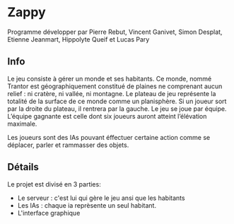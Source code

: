 # Zappy
Programme développer par Pierre Rebut, Vincent Ganivet, Simon Desplat, Etienne Jeanmart, Hippolyte Queif et Lucas Pary

## Info
Le jeu consiste à gérer un monde et ses habitants. Ce monde, nommé Trantor est géographiquement constitué de plaines ne comprenant aucun relief : ni cratère, ni vallée, ni montagne. Le plateau de jeu représente la totalité de la surface de ce monde comme un planisphère. Si un joueur sort par la droite du plateau, il rentrera par la gauche. Le jeu se joue par équipe. L’équipe gagnante est celle dont six joueurs auront atteint l’élévation maximale.

Les joueurs sont des IAs pouvant éffectuer certaine action comme se déplacer, parler et rammasser des objets.

## Détails
Le projet est divisé en 3 parties:

  - Le serveur : c'est lui qui gère le jeu ansi que les habitants
  - Les IAs : chaque ia reprèsente un seul habitant.
  - L'interface graphique
